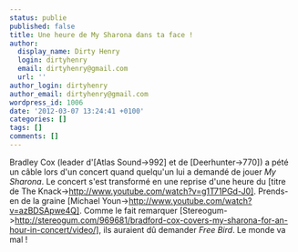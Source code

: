 ```yaml
---
status: publie
published: false
title: Une heure de My Sharona dans ta face !
author:
  display_name: Dirty Henry
  login: dirtyhenry
  email: dirtyhenry@gmail.com
  url: ''
author_login: dirtyhenry
author_email: dirtyhenry@gmail.com
wordpress_id: 1006
date: '2012-03-07 13:24:41 +0100'
categories: []
tags: []
comments: []
---
```

Bradley Cox (leader d'[Atlas Sound->992] et de [Deerhunter->770]) a pété un câble lors d'un concert quand quelqu'un lui a demandé de jouer *My Sharona*. Le concert s'est transformé en une reprise d'une heure du [titre de The Knack->http://www.youtube.com/watch?v=g1T71PGd-J0]. Prends-en de la graine [Michael Youn->http://www.youtube.com/watch?v=azBDSApwe4Q]. Comme le fait remarquer [Stereogum->http://stereogum.com/969681/bradford-cox-covers-my-sharona-for-an-hour-in-concert/video/], ils auraient dû demander *Free Bird*. Le monde va mal !
